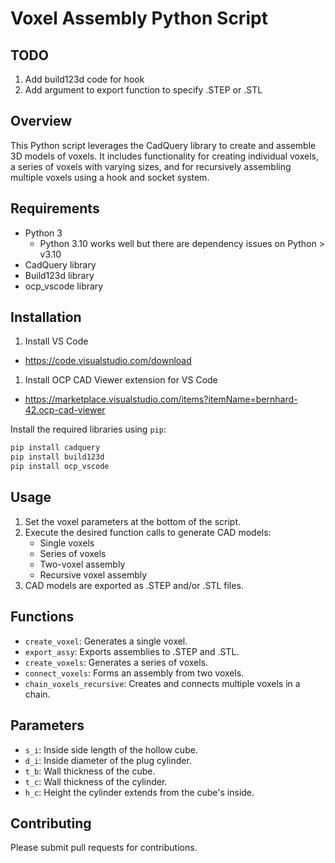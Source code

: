 # Voxel Assembly Python Script

## TODO
1. Add build123d code for hook
1. Add argument to export function to specify .STEP or .STL

## Overview
This Python script leverages the CadQuery library to create and assemble 3D models of voxels. It includes functionality for creating individual voxels, a series of voxels with varying sizes, and for recursively assembling multiple voxels using a hook and socket system.

## Requirements
- Python 3 
   - Python 3.10 works well but there are dependency issues on Python > v3.10
- CadQuery library
- Build123d library
- ocp_vscode library

## Installation
1. Install VS Code
- https://code.visualstudio.com/download

1. Install OCP CAD Viewer extension for VS Code
- https://marketplace.visualstudio.com/items?itemName=bernhard-42.ocp-cad-viewer


Install the required libraries using `pip`:

```bash
pip install cadquery
pip install build123d
pip install ocp_vscode
```

## Usage
1. Set the voxel parameters at the bottom of the script.
2. Execute the desired function calls to generate CAD models:
   - Single voxels
   - Series of voxels
   - Two-voxel assembly
   - Recursive voxel assembly
3. CAD models are exported as .STEP and/or .STL files.

## Functions
- `create_voxel`: Generates a single voxel.
- `export_assy`: Exports assemblies to .STEP and .STL.
- `create_voxels`: Generates a series of voxels.
- `connect_voxels`: Forms an assembly from two voxels.
- `chain_voxels_recursive`: Creates and connects multiple voxels in a chain.

## Parameters
- `s_i`: Inside side length of the hollow cube.
- `d_i`: Inside diameter of the plug cylinder.
- `t_b`: Wall thickness of the cube.
- `t_c`: Wall thickness of the cylinder.
- `h_c`: Height the cylinder extends from the cube's inside.

## Contributing
Please submit pull requests for contributions.
